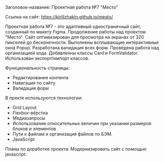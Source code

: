 Заголовок-название: Проектная работа №7 "Место" 

Ссылка на сайт: https://kirillzhakin.github.io/mesto/

Проектная работа №7 - это адаптивный одностраничный сайт, созданный по макету Figma. Продолжение работы над проектом "Место". Сайт оптимизирован для просмотра на экранах от 320 пикселей до бесконечности. Выполнены всплывающие интерактивные окна Popup. Разработана валидация всех форм. Проведена работа над организацией кода. Добавленны классы Card и FormValidator. Использован экспорт/импорт классов.
 
Функциональность страницы: 

- Редактирование контента
- Навигация по сайту
- Валидация форм

В пректе используются технологии:
- Grid Layout
- Flexbox-вёрстка
- Медиазапросы
- Использование относительных величин при указании размеров блоков и элементов
- Пути к файлам и организация файлов по БЭМ.
- JavaScript

Планы по доработке проекта:
Модернизировать сайт с помощью javascript.

